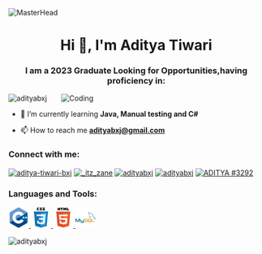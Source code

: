![MasterHead](https://mir-s3-cdn-cf.behance.net/project_modules/fs/54b6c068097599.5b50bca476b9b.gif)
<h1 align="center">Hi 👋, I'm Aditya Tiwari</h1>
<h3 align="center">I am a 2023 Graduate Looking for Opportunities,having proficiency in:
<!-- <h4 align="center">Languages- C++, Python</h4>
<h4 align="center">Technologies- HTML5, CSS3, Git/GitHub, Django.</h4>
<h4 align="center">Database- MySQL</h3>
<h4 align="center">Familiar with- Java, JavaScript</h4>
<h4 align="center">Operating system- Linux, Windows</h4>
<h4 align="center">Achievements- 5 star in C++ on Hacker Rank, 65th rank in my institute as per GFG in problem solving.</h4> -->
</h3>
<img align="right" alt="Coding" width="400" src="https://i.pinimg.com/736x/36/70/08/367008ce7dca42f913990643a85adb69.jpg">
<p align="left"> <img src="https://komarev.com/ghpvc/?username=adityabxj&label=Profile%20views&color=0e75b6&style=flat" alt="adityabxj" /> </p>

- 🌱 I’m currently learning **Java, Manual testing and C#**

- 📫 How to reach me **adityabxj@gmail.com**

<h3 align="left">Connect with me:</h3>
<p align="left">
<a href="https://linkedin.com/in/aditya-tiwari-bxj" target="blank"><img align="center" src="https://raw.githubusercontent.com/rahuldkjain/github-profile-readme-generator/master/src/images/icons/Social/linked-in-alt.svg" alt="aditya-tiwari-bxj" height="30" width="40" /></a>
<a href="https://instagram.com/_aditya._tiwari" target="blank"><img align="center" src="https://raw.githubusercontent.com/rahuldkjain/github-profile-readme-generator/master/src/images/icons/Social/instagram.svg" alt="_itz_zane" height="30" width="40" /></a>
<a href="https://www.codechef.com/users/adityabxj" target="blank"><img align="center" src="https://cdn.jsdelivr.net/npm/simple-icons@3.1.0/icons/codechef.svg" alt="adityabxj" height="30" width="40" /></a>
<a href="https://auth.geeksforgeeks.org/user/adityabxj" target="blank"><img align="center" src="https://raw.githubusercontent.com/rahuldkjain/github-profile-readme-generator/master/src/images/icons/Social/geeks-for-geeks.svg" alt="adityabxj" height="30" width="40" /></a>
<a href="https://discord.gg/ADITYA #3292" target="blank"><img align="center" src="https://raw.githubusercontent.com/rahuldkjain/github-profile-readme-generator/master/src/images/icons/Social/discord.svg" alt="ADITYA #3292" height="30" width="40" /></a>
</p>

<h3 align="left">Languages and Tools:</h3>
<p align="left"> <a href="https://www.w3schools.com/cpp/" target="_blank" rel="noreferrer"> <img src="https://raw.githubusercontent.com/devicons/devicon/master/icons/cplusplus/cplusplus-original.svg" alt="cplusplus" width="40" height="40"/> </a> <a href="https://www.w3schools.com/css/" target="_blank" rel="noreferrer"> <img src="https://raw.githubusercontent.com/devicons/devicon/master/icons/css3/css3-original-wordmark.svg" alt="css3" width="40" height="40"/> </a> <a href="https://www.w3.org/html/" target="_blank" rel="noreferrer"> <img src="https://raw.githubusercontent.com/devicons/devicon/master/icons/html5/html5-original-wordmark.svg" alt="html5" width="40" height="40"/> </a> <a href="https://www.mysql.com/" target="_blank" rel="noreferrer"> <img src="https://raw.githubusercontent.com/devicons/devicon/master/icons/mysql/mysql-original-wordmark.svg" alt="mysql" width="40" height="40"/> </a> </p>

<p><img align="center" src="https://github-readme-stats.vercel.app/api/top-langs?username=adityabxj&show_icons=true&locale=en&layout=compact" alt="adityabxj" /></p>
